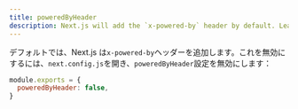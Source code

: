 ```yaml
---
title: poweredByHeader
description: Next.js will add the `x-powered-by` header by default. Learn to opt-out of it here.
---
```


デフォルトでは、Next.js は`x-powered-by`ヘッダーを追加します。これを無効にするには、`next.config.js`を開き、`poweredByHeader`設定を無効にします：

```js title="next.config.js"
module.exports = {
  poweredByHeader: false,
}
```
